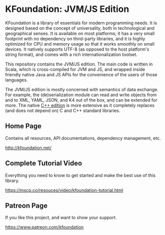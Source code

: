 # KFoundation: JVM/JS Edition

KFoundation is a library of essentials for modern programming needs. 
It is designed based on the concept of universality, both in 
technological and geographical senses. It is available on most platforms; it 
has a very small footprint with no dependency on third-party libraries, and it is 
highly optimized for CPU and memory usage so that it works smoothly on small 
devices. It natively supports UTF-8 (as opposed to the host platform's string 
format), and comes with a  rich internationalization toolset.

This repository contains the JVM/JS edition. The main code is written in Scala,
which is cross-compiled for JVM and JS, and wrapped inside friendly native 
Java and JS APIs for the convenience of the users of those languages. 

The JVM/JS edition is mostly concerned with semantics of data exchange. For example, 
the (de)serialization module can read and write objects from and to XML, YAML, 
JSON, and K4 out of the box, and can be extended for more. The native 
[C++ edition](https://github.com/hkhandan/kfoundation) 
is more extensive as it completely replaces (and does not depend on) C and C++ 
standard libraries. 

## Home Page
Contains all resources, API documentations, dependency management, etc.

http://kfoundation.net/



## Complete Tutorial Video
Everything you need to know to get started and make the best use of this library.

https://mscp.co/resouces/video/kfoundation-tutorial.html


## Patreon Page
If you like this project, and want to show your support.

https://www.patreon.com/kfoundation
